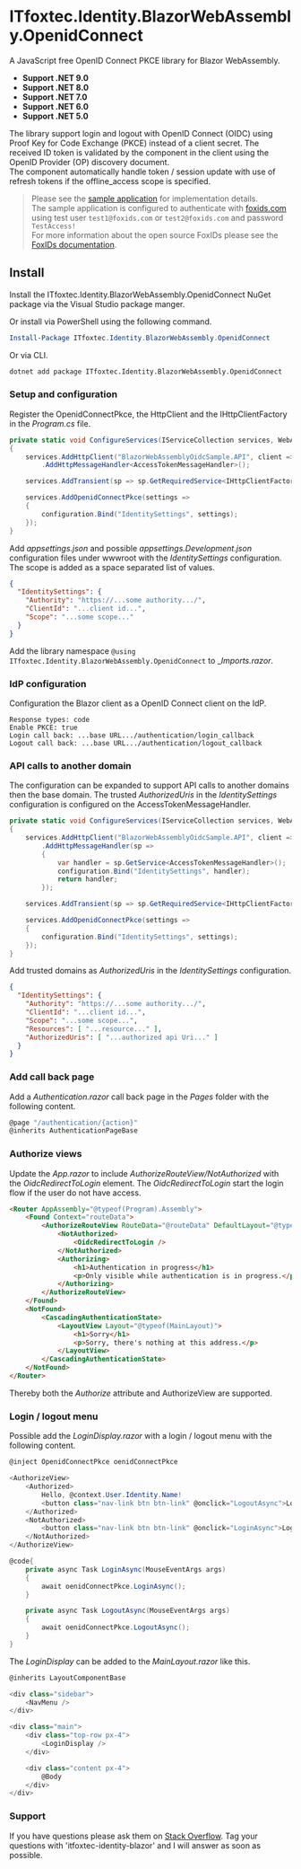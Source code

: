 # ITfoxtec.Identity.BlazorWebAssembly.OpenidConnect
A JavaScript free OpenID Connect PKCE library for Blazor WebAssembly.

* **Support .NET 9.0**
* **Support .NET 8.0**
* **Support .NET 7.0**
* **Support .NET 6.0**
* **Support .NET 5.0**

The library support login and logout with OpenID Connect (OIDC) using Proof Key for Code Exchange (PKCE) instead of a client secret.
The received ID token is validated by the component in the client using the OpenID Provider (OP) discovery document.  
The component automatically handle token / session update with use of refresh tokens if the offline_access scope is specified.

> Please see the [sample application](https://github.com/ITfoxtec/ITfoxtec.Identity.BlazorWebAssembly.OpenidConnect/tree/master/samples) for implementation details.  
> The sample application is configured to authenticate with [foxids.com](https://foxids.com) using test user `test1@foxids.com` or `test2@foxids.com` and password `TestAccess!`  
> For more information about the open source FoxIDs please see the [FoxIDs documentation](https://www.itfoxtec.com/FoxIDs).

## Install
Install the ITfoxtec.Identity.BlazorWebAssembly.OpenidConnect NuGet package via the Visual Studio package manger. 

Or install via PowerShell using the following command.

```powershell
Install-Package ITfoxtec.Identity.BlazorWebAssembly.OpenidConnect
```

Or via CLI.

```bash
dotnet add package ITfoxtec.Identity.BlazorWebAssembly.OpenidConnect
```

### Setup and configuration
Register the OpenidConnectPkce, the HttpClient and the IHttpClientFactory in the _Program.cs_ file.

```c#
private static void ConfigureServices(IServiceCollection services, WebAssemblyHostConfiguration configuration, IWebAssemblyHostEnvironment hostEnvironment)
{
    services.AddHttpClient("BlazorWebAssemblyOidcSample.API", client => client.BaseAddress = new Uri(hostEnvironment.BaseAddress))
        .AddHttpMessageHandler<AccessTokenMessageHandler>();

    services.AddTransient(sp => sp.GetRequiredService<IHttpClientFactory>().CreateClient("BlazorWebAssemblyOidcSample.API"));

    services.AddOpenidConnectPkce(settings =>
    {
        configuration.Bind("IdentitySettings", settings);
    });
}
```

Add _appsettings.json_ and possible _appsettings.Development.json_ configuration files under wwwroot with the _IdentitySettings_ configuration. The scope is added as a space separated list of values.

```json
{
  "IdentitySettings": {
    "Authority": "https://...some authority.../",
    "ClientId": "...client id...",
    "Scope": "...some scope..." 
  }
}
```

Add the library namespace `@using ITfoxtec.Identity.BlazorWebAssembly.OpenidConnect` to __Imports.razor_.

### IdP configuration
Configuration the Blazor client as a OpenID Connect client on the IdP.

```
Response types: code
Enable PKCE: true
Login call back: ...base URL.../authentication/login_callback
Logout call back: ...base URL.../authentication/logout_callback
```

### API calls to another domain
The configuration can be expanded to support API calls to another domains then the base domain. The trusted _AuthorizedUris_ in the _IdentitySettings_ configuration is configured on the AccessTokenMessageHandler. 

```c#
private static void ConfigureServices(IServiceCollection services, WebAssemblyHostConfiguration configuration, IWebAssemblyHostEnvironment hostEnvironment)
{
    services.AddHttpClient("BlazorWebAssemblyOidcSample.API", client => client.BaseAddress = new Uri(hostEnvironment.BaseAddress))
        .AddHttpMessageHandler(sp =>
        {
            var handler = sp.GetService<AccessTokenMessageHandler>();
            configuration.Bind("IdentitySettings", handler);
            return handler;
        });

    services.AddTransient(sp => sp.GetRequiredService<IHttpClientFactory>().CreateClient("BlazorWebAssemblyOidcSample.API"));

    services.AddOpenidConnectPkce(settings =>
    {
        configuration.Bind("IdentitySettings", settings);
    });
}
```

Add trusted domains as _AuthorizedUris_ in the _IdentitySettings_ configuration. 

```json
{
  "IdentitySettings": {
    "Authority": "https://...some authority.../",
    "ClientId": "...client id...",
    "Scope": "...some scope...",
    "Resources": [ "...resource..." ],
    "AuthorizedUris": [ "...authorized api Uri..." ]
  }
}
```


### Add call back page
Add a _Authentication.razor_ call back page in the _Pages_ folder with the following content.

```c#
@page "/authentication/{action}"
@inherits AuthenticationPageBase
```

### Authorize views
Update the _App.razor_ to include _AuthorizeRouteView/NotAuthorized_ with the _OidcRedirectToLogin_ element. The _OidcRedirectToLogin_ start the login flow if the user do not have access.

```html
<Router AppAssembly="@typeof(Program).Assembly">
    <Found Context="routeData">
        <AuthorizeRouteView RouteData="@routeData" DefaultLayout="@typeof(MainLayout)">
            <NotAuthorized>
                <OidcRedirectToLogin />
            </NotAuthorized>
            <Authorizing>
                <h1>Authentication in progress</h1>
                <p>Only visible while authentication is in progress.</p>
            </Authorizing>
        </AuthorizeRouteView>
    </Found>
    <NotFound>
        <CascadingAuthenticationState>
            <LayoutView Layout="@typeof(MainLayout)">
                <h1>Sorry</h1>
                <p>Sorry, there's nothing at this address.</p>
            </LayoutView>
        </CascadingAuthenticationState>
    </NotFound>
</Router>
```

Thereby both the _Authorize_ attribute and AuthorizeView are supported.

### Login / logout menu
Possible add the _LoginDisplay.razor_ with a login / logout menu with the following content.

```c#
@inject OpenidConnectPkce oenidConnectPkce

<AuthorizeView>
    <Authorized>
        Hello, @context.User.Identity.Name!
        <button class="nav-link btn btn-link" @onclick="LogoutAsync">Logout</button>
    </Authorized>
    <NotAuthorized>
        <button class="nav-link btn btn-link" @onclick="LoginAsync">Login</button>
    </NotAuthorized>
</AuthorizeView>

@code{
    private async Task LoginAsync(MouseEventArgs args)
    {
        await oenidConnectPkce.LoginAsync();
    }

    private async Task LogoutAsync(MouseEventArgs args)
    {
        await oenidConnectPkce.LogoutAsync();
    }
}
```

The _LoginDisplay_ can be added to the _MainLayout.razor_ like this.

```c#
@inherits LayoutComponentBase

<div class="sidebar">
    <NavMenu />
</div>

<div class="main">
    <div class="top-row px-4">
        <LoginDisplay />
    </div>

    <div class="content px-4">
        @Body
    </div>
</div>

```

### Support
If you have questions please ask them on [Stack Overflow](https://stackoverflow.com/questions/tagged/itfoxtec-identity-blazor). Tag your questions with 'itfoxtec-identity-blazor' and I will answer as soon as possible.